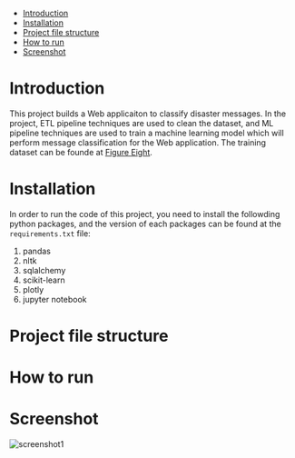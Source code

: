 - [Introduction](#introduction)
- [Installation](#installation)
- [Project file structure](#project-file-structure)
- [How to run](#how-to-run)
- [Screenshot](#screenshot)

# Introduction
This project builds a Web applicaiton to classify disaster messages. In the project, ETL pipeline techniques are used to clean the dataset, and ML pipeline techniques are used to train a machine learning model which will perform message classification for the Web application. The training dataset can be founde at [Figure Eight](https://www.figure-eight.com/).

# Installation
In order to run the code of this project, you need to install the followding python packages, and the version of each packages can be found at the `requirements.txt` file:
1. pandas
2. nltk
3. sqlalchemy
4. scikit-learn
5. plotly
6. jupyter notebook

# Project file structure

# How to run

# Screenshot
![screenshot1]()